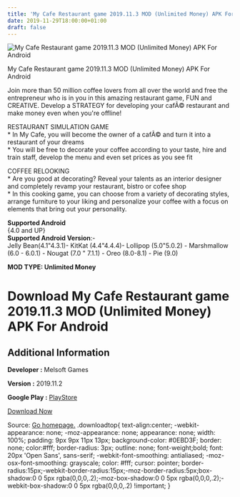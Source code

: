 ```yaml
---
title: 'My Cafe Restaurant game 2019.11.3 MOD (Unlimited Money) APK For Android'
date: 2019-11-29T18:00:00+01:00
draft: false
---
```


![My Cafe Restaurant game 2019.11.3 MOD (Unlimited Money) APK For Android](https://i0.wp.com/apkhome.net/wp-content/uploads/2019/11/My-Cafe-Restaurant-game-2.png "My Cafe Restaurant game 2019.11.3 MOD (Unlimited Money) APK For Android")

  

My Cafe Restaurant game 2019.11.3 MOD (Unlimited Money) APK For Android

Join more than 50 million coffee lovers from all over the world and free the entrepreneur who is in you in this amazing restaurant game, FUN and CREATIVE. Develop a STRATEGY for developing your cafÃ© restaurant and make money even when you're offline!

RESTAURANT SIMULATION GAME  
\* In My Cafe, you will become the owner of a cafÃ© and turn it into a restaurant of your dreams  
\* You will be free to decorate your coffee according to your taste, hire and train staff, develop the menu and even set prices as you see fit

COFFEE RELOOKING  
\* Are you good at decorating? Reveal your talents as an interior designer and completely revamp your restaurant, bistro or cofee shop  
\* In this cooking game, you can choose from a variety of decorating styles, arrange furniture to your liking and personalize your coffee with a focus on elements that bring out your personality.

**Supported Android**  
{4.0 and UP}  
**Supported Android Version**:-  
Jelly Bean(4.1"4.3.1)- KitKat (4.4"4.4.4)- Lollipop (5.0"5.0.2) - Marshmallow (6.0 - 6.0.1) - Nougat (7.0 " 7.1.1) - Oreo (8.0-8.1) - Pie (9.0)

**MOD TYPE: Unlimited Money**

Download My Cafe Restaurant game 2019.11.3 MOD (Unlimited Money) APK For Android
================================================================================

Additional Information
----------------------

**Developer :** Melsoft Games

**Version :** 2019.11.2

**Google Play :** [PlayStore](https://play.google.com/store/apps/details?id=com.melesta.coffeeshop)

  

[Download Now](https://store4app.co/post/my-cafe-restaurant-game-2019-11-3-mod-unlimited-money-apk-for-android_1575046738)

  
Source: [Go homepage.](https://store4app.co/post/my-cafe-restaurant-game-2019-11-3-mod-unlimited-money-apk-for-android_1575046738) .downloadtop{ text-align:center; -webkit-appearance: none; -moz-appearance: none; appearance: none; width: 100%; padding: 9px 9px 11px 13px; background-color: #0EBD3F; border: none; color:#fff; border-radius: 3px; outline: none; font-weight;bold; font: 20px 'Open Sans', sans-serif; -webkit-font-smoothing: antialiased; -moz-osx-font-smoothing: grayscale; color: #fff; cursor: pointer; border-radius:15px;-webkit-border-radius:15px;-moz-border-radius:5px;box-shadow:0 0 5px rgba(0,0,0,.2);-moz-box-shadow:0 0 5px rgba(0,0,0,.2);-webkit-box-shadow:0 0 5px rgba(0,0,0,.2) !important; }